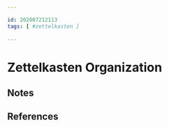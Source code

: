```yaml
---

id: 202007212113
tags: [ #zettelkasten ]
	
---
```


# Zettelkasten Organization

## Notes

## References
